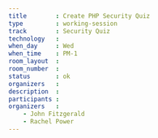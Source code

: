 ```yaml
---
title        : Create PHP Security Quiz
type         : working-session
track        : Security Quiz
technology   :
when_day     : Wed
when_time    : PM-1
room_layout  :
room_number  :
status       : ok
organizers   :
description  :
participants :
organizers   :
    - John Fitzgerald
    - Rachel Power
---
```



